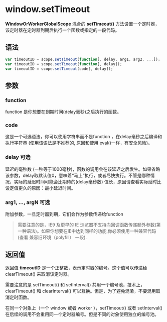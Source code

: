 # window.setTimeout

**WindowOrWorkerGlobalScope** 混合的 **setTimeout()** 方法设置一个定时器，该定时器在定时器到期后执行一个函数或指定的一段代码。

## 语法

``` js
var timeoutID = scope.setTimeout(function[, delay, arg1, arg2, ...]);
var timeoutID = scope.setTimeout(function[, delay]);
var timeoutID = scope.setTimeout(code[, delay]);
```

## 参数

### function

function 是你想要在到期时间(delay毫秒)之后执行的函数。

### code

这是一个可选语法，你可以使用字符串而不是function ，在delay毫秒之后编译和执行字符串 (使用该语法是不推荐的, 原因和使用 eval()一样，有安全风险)。

### delay 可选

延迟的毫秒数 (一秒等于1000毫秒)，函数的调用会在该延迟之后发生。如果省略该参数，delay取默认值0，意味着“马上”执行，或者尽快执行。不管是哪种情况，实际的延迟时间可能会比期待的(delay毫秒数) 值长，原因请查看实际延时比设定值更久的原因：最小延迟时间。

### arg1, ..., argN 可选

附加参数，一旦定时器到期，它们会作为参数传递给function

>需要注意的是，IE9 及更早的 IE 浏览器不支持向回调函数传递额外参数(第一种语法)。如果你想要在IE中达到同样的功能,你必须使用一种兼容代码 (查看  兼容旧环境（polyfill） 一段).

## 返回值

返回值 **timeoutID** 是一个正整数，表示定时器的编号。这个值可以传递给 clearTimeout() 来取消该定时器。

需要注意的是 setTimeout() 和 setInterval() 共用一个编号池，技术上，clearTimeout() 和 clearInterval() 可以互换。但是，为了避免混淆，不要混用取消定时函数。

在同一个对象上（一个 window 或者 worker ），setTimeout() 或者 setInterval() 在后续的调用不会重用同一个定时器编号。但是不同的对象使用独立的编号池。

